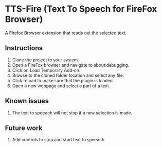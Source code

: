 # TTS-Fire (Text To Speech for FireFox Browser)
A Firefox Browser extension that reads out the selected text.

## Instructions

1. Clone the project to your system.
2. Open a FireFox browser and navigate to about:debugging.
3. Click on Load Temporary Add-on.
4. Browse to the cloned folder location and select any file.
5. Click reload to make sure that the plugin is loaded.
6. Open a new webpage and select a part of a text.

##  Known issues
1. The text to speeach will not stop if a new selection is made.

##  Future work
1. Add controls to stop and start text to speeach.
